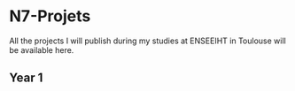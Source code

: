 # N7-Projets

All the projects I will publish during my studies at ENSEEIHT in Toulouse will be available here.

## Year 1

